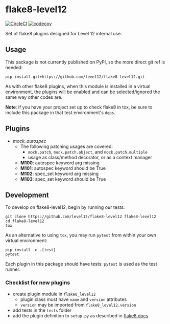 # flake8-level12 #

[![CircleCI](https://circleci.com/gh/level12/flake8-level12.svg?style=svg&circle-token=0603b577ca2816d66fffa0379e4bf15ab05a2310)](https://circleci.com/gh/level12/flake8-level12)
[![codecov](https://codecov.io/gh/level12/flake8-level12/branch/master/graph/badge.svg?token=dPEpA2ns8p)](https://codecov.io/gh/level12/flake8-level12)

Set of flake8 plugins designed for Level 12 internal use.

## Usage ##

This package is not currently published on PyPI, so the more direct git ref is needed:

    pip install git+https://github.com/level12/flake8-level12.git

As with other flake8 plugins, when this module is installed in a virtual environment, the plugins
will be enabled and can be selected/ignored the same way other codes are.

__Note__: if you have your project set up to check flake8 in tox, be sure to include this package in that test environment's `deps`.

## Plugins ##

- _mock_autospec_
  - The following patching usages are covered:
    - `mock.patch`, `mock.patch.object`, and `mock.patch.multiple`
    - usage as class/method decorator, or as a context manager
  - __M100__: autospec keyword arg missing
  - __M101__: autospec keyword should be True
  - __M102__: spec_set keyword arg missing
  - __M103__: spec_set keyword should be True

## Development ##

To develop on flake8-level12, begin by running our tests:

    git clone https://github.com/level12/flake8-level12 flake8-level12
    cd flake8-level12
    tox

As an alternative to using `tox`, you may run `pytest` from within your own virtual environment:

    pip install -e .[test]
    pytest

Each plugin in this package should have tests: `pytest` is used as the test runner.

### Checklist for new plugins ###

- create plugin module in `flake8_level12`
  - plugin class must have `name` and `version` attributes
  - `version` may be imported from `flake8_level12.version`
- add tests in the `tests` folder
- add the plugin definition to `setup.py` as described in [flake8 docs](http://flake8.pycqa.org/en/latest/plugin-development/registering-plugins.html)
